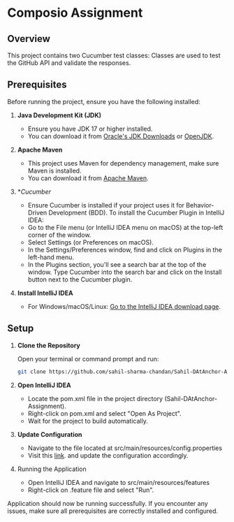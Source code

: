 # Composio Assignment

## Overview
This project contains two Cucumber test classes: Classes are used to test the GitHub API and validate the responses.

## Prerequisites

Before running the project, ensure you have the following installed:

1. **Java Development Kit (JDK)**
    - Ensure you have JDK 17 or higher installed.
    - You can download it from [Oracle's JDK Downloads](https://www.oracle.com/java/technologies/javase-downloads.html) or [OpenJDK](https://openjdk.java.net/).

2. **Apache Maven**
    - This project uses Maven for dependency management, make sure Maven is installed.
    - You can download it from [Apache Maven](https://maven.apache.org/download.cgi).

3. **Cucumber*
    - Ensure Cucumber is installed if your project uses it for Behavior-Driven Development (BDD). To install the Cucumber Plugin in IntelliJ IDEA:
    - Go to the File menu (or IntelliJ IDEA menu on macOS) at the top-left corner of the window.
    - Select Settings (or Preferences on macOS).
    - In the Settings/Preferences window, find and click on Plugins in the left-hand menu.
    - In the Plugins section, you'll see a search bar at the top of the window. Type Cucumber into the search bar and click on the Install button next to the Cucumber plugin.

4. **Install IntelliJ IDEA**
    - For Windows/macOS/Linux: [Go to the IntelliJ IDEA download page](https://www.jetbrains.com/idea/download/?section=windows).

## Setup

1. **Clone the Repository**

   Open your terminal or command prompt and run:

   ```sh
   git clone https://github.com/sahil-sharma-chandan/Sahil-DAtAnchor-Assignment.git
   ```

2. **Open IntelliJ IDEA**
    - Locate the pom.xml file in the project directory (Sahil-DAtAnchor-Assignment).
    - Right-click on pom.xml and select "Open As Project".
    - Wait for the project to build automatically.

3. **Update Configuration**
    - Navigate to the file located at src/main/resources/config.properties
    - Visit this [link](https://docs.composio.dev/patterns/howtos/get_api_key). and update the configuration accordingly.
4. Running the Application
    - Open IntelliJ IDEA and navigate to src/main/resources/features
    - Right-click on .feature file and select "Run".

Application should now be running successfully. If you encounter any issues, make sure all prerequisites are correctly installed and configured.
   

